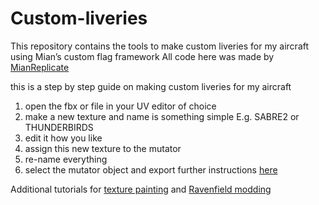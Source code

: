 # Custom-liveries
This repository contains the tools to make custom liveries for my aircraft using Mian’s custom flag framework
All code here was made by [MianReplicate](https://github.com/MianReplicate/Custom-Flags-Framework/tree/stable)

this is a step by step guide on making custom liveries for my aircraft
1. open the fbx or file in your UV editor of choice
2. make a new texture and name is something simple E.g. SABRE2 or THUNDERBIRDS
3. edit it how you like
4. assign this new texture to the mutator
5. re-name everything
6. select the mutator object and export
   further instructions [here](https://github.com/MianReplicate/Custom-Flags-Framework/blob/stable/TEMPLATE-INFO.md)

Additional tutorials for
[texture painting](https://www.youtube.com/watch?v=9OVvnOh2ZGk) and
[Ravenfield modding](https://ravenfieldgame.com/modding.html)
